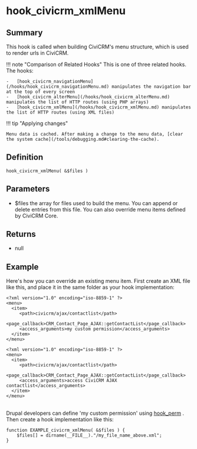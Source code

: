 # hook_civicrm_xmlMenu

## Summary

This hook is called when building CiviCRM's menu structure, which is
used to render urls in CiviCRM.

!!! note "Comparison of Related Hooks"
    This is one of three related hooks. The hooks:

    -   [hook_civicrm_navigationMenu](/hooks/hook_civicrm_navigationMenu.md) manipulates the navigation bar at the top of every screen
    -   [hook_civicrm_alterMenu](/hooks/hook_civicrm_alterMenu.md) manipulates the list of HTTP routes (using PHP arrays)
    -   [hook_civicrm_xmlMenu](/hooks/hook_civicrm_xmlMenu.md) manipulates the list of HTTP routes (using XML files)

!!! tip "Applying changes"

    Menu data is cached. After making a change to the menu data, [clear the system cache](/tools/debugging.md#clearing-the-cache).

## Definition

    hook_civicrm_xmlMenu( &$files )

## Parameters

-   $files the array for files used to build the menu. You can append
    or delete entries from this file. You can also override menu items
    defined by CiviCRM Core.

## Returns

-   null

## Example

Here's how you can override an existing menu item. First create an XML
file like this, and place it in the same folder as your hook
implementation:

    <?xml version="1.0" encoding="iso-8859-1" ?>
    <menu>
      <item>
         <path>civicrm/ajax/contactlist</path>
         <page_callback>CRM_Contact_Page_AJAX::getContactList</page_callback>
         <access_arguments>my custom permission</access_arguments>
      </item>
    </menu>

    <?xml version="1.0" encoding="iso-8859-1" ?>
    <menu>
      <item>
         <path>civicrm/ajax/contactlist</path>
         <page_callback>CRM_Contact_Page_AJAX::getContactList</page_callback>
         <access_arguments>access CiviCRM AJAX contactlist</access_arguments>
      </item>
    </menu>

\
 Drupal developers can define 'my custom permission' using
[hook_perm](http://api.drupal.org/api/function/hook_perm) . Then create
a hook implementation like this:

    function EXAMPLE_civicrm_xmlMenu( &$files ) {
        $files[] = dirname(__FILE__)."/my_file_name_above.xml";
    }